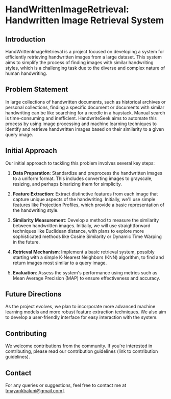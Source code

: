 # HandWrittenImageRetrieval: Handwritten Image Retrieval System

## Introduction
HandWrittenImageRetrieval is a project focused on developing a system for efficiently retrieving handwritten images from a large dataset. This system aims to simplify the process of finding images with similar handwriting styles, which is a challenging task due to the diverse and complex nature of human handwriting.

## Problem Statement
In large collections of handwritten documents, such as historical archives or personal collections, finding a specific document or documents with similar handwriting can be like searching for a needle in a haystack. Manual search is time-consuming and inefficient. HandwriteSeek aims to automate this process by using image processing and machine learning techniques to identify and retrieve handwritten images based on their similarity to a given query image.

## Initial Approach
Our initial approach to tackling this problem involves several key steps:

1. **Data Preparation**: Standardize and preprocess the handwritten images to a uniform format. This includes converting images to grayscale, resizing, and perhaps binarizing them for simplicity.

2. **Feature Extraction**: Extract distinctive features from each image that capture unique aspects of the handwriting. Initially, we'll use simple features like Projection Profiles, which provide a basic representation of the handwriting style.

3. **Similarity Measurement**: Develop a method to measure the similarity between handwritten images. Initially, we will use straightforward techniques like Euclidean distance, with plans to explore more sophisticated methods like Cosine Similarity or Dynamic Time Warping in the future.

4. **Retrieval Mechanism**: Implement a basic retrieval system, possibly starting with a simple K-Nearest Neighbors (KNN) algorithm, to find and return images most similar to a query image.

5. **Evaluation**: Assess the system's performance using metrics such as Mean Average Precision (MAP) to ensure effectiveness and accuracy.

## Future Directions
As the project evolves, we plan to incorporate more advanced machine learning models and more robust feature extraction techniques. We also aim to develop a user-friendly interface for easy interaction with the system.

## Contributing
We welcome contributions from the community. If you're interested in contributing, please read our contribution guidelines (link to contribution guidelines).


## Contact
For any queries or suggestions, feel free to contact me at [mayankbaluni@gmail.com].

